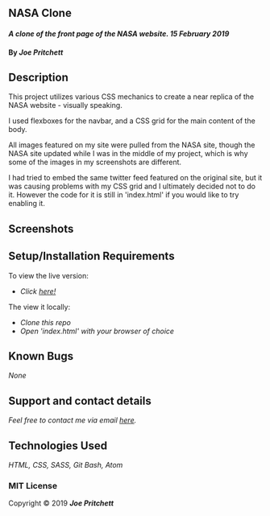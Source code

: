 ## NASA Clone
#### _A clone of the front page of the NASA website. 15 February 2019_

#### By _Joe Pritchett_

## Description

This project utilizes various CSS mechanics to create a near replica of the NASA website - visually speaking.

I used flexboxes for the navbar, and a CSS grid for the main content of the body.

All images featured on my site were pulled from the NASA site, though the NASA site updated while I was in the middle of my project, which is why some of the images in my screenshots are different.

I had tried to embed the same twitter feed featured on the original site, but it was causing problems with my CSS grid and I ultimately decided not to do it. However the code for it is still in 'index.html' if you would like to try enabling it.

## Screenshots



## Setup/Installation Requirements
To view the live version:
* _Click [here!](https://joepritch.github.io/nasaclone/)_

The view it locally:
* _Clone this repo_
* _Open 'index.html' with your browser of choice_

## Known Bugs

_None_

## Support and contact details

_Feel free to contact me via email [here](mailto:joempritchett@gmail.com)._


## Technologies Used

_HTML, CSS, SASS, Git Bash, Atom_

### MIT License

Copyright © 2019 **_Joe Pritchett_**
